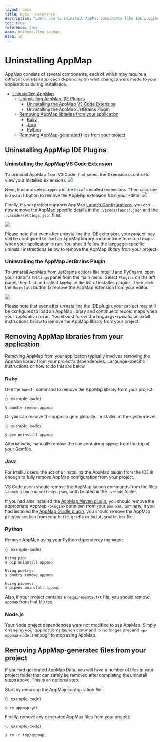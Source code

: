 ```yaml
---
layout: docs
title: Docs - Reference
description: "Learn how to uninstall AppMap components like IDE plugins, libraries, and generated files from your project to clean up after usage effectively."
toc: true
reference: true
name: Uninstalling AppMap
step: 18
---
```


# Uninstalling AppMap
AppMap consists of several components, each of which may require a different uninstall approach depending on what changes were made to your applications during installation.

- [Uninstalling AppMap](#uninstalling-appmap)
  - [Uninstalling AppMap IDE Plugins](#uninstalling-appmap-ide-plugins)
    - [Uninstalling the AppMap VS Code Extension](#uninstalling-the-appmap-vs-code-extension)
    - [Uninstalling the AppMap JetBrains Plugin](#uninstalling-the-appmap-jetbrains-plugin)
  - [Removing AppMap libraries from your application](#removing-appmap-libraries-from-your-application)
    - [Ruby](#ruby)
    - [Java](#java)
    - [Python](#python)
  - [Removing AppMap-generated files from your project](#removing-appmap-generated-files-from-your-project)

## Uninstalling AppMap IDE Plugins

### Uninstalling the AppMap VS Code Extension
To uninstall AppMap from VS Code, first select the Extensions control to view your installed extensions. 
<img class="video-screenshot" src="/assets/img/docs/extensions-vsc.png"/>

Next, find and select `AppMap` in the list of installed extensions. Then click the `Uninstall` button to remove the AppMap extension from your editor.
<img class="video-screenshot" src="/assets/img/docs/uninstall-vsc.png"/>

Finally, if your project supports AppMap [Launch Configurations](https://appmap.io/docs/reference/vscode.html#run-with-appmap-for-java), you can now remove the AppMap specific details in the `.vscode/launch.json` and the `.vscode/settings.json` files. 

<img class="video-screenshot" src="/assets/img/docs/launch-configuration-uninstall.webp"/>

<p class="alert alert-info">
Please note that even after uninstalling the IDE extension, your project may still be configured to load an AppMap library and continue to record maps when your application is run. You should follow the language-specific uninstall instructions below to remove the AppMap library from your project.
</p>

### Uninstalling the AppMap JetBrains Plugin
To uninstall AppMap from JetBrains editors like IntelliJ and PyCharm, open your editor's `Settings` panel from the main menu. Select `Plugins` on the left panel, then find and select `AppMap` in the list of installed plugins. Then click the `Uninstall` button to remove the AppMap extension from your editor.
<p>
<img class="video-screenshot" src="/assets/img/docs/plugins-jetbrains.webp"/>
</p>

<p class="alert alert-info">
Please note that even after uninstalling the IDE plugin, your project may still be configured to load an AppMap library and continue to record maps when your application is run. You should follow the language-specific uninstall instructions below to remove the AppMap library from your project.
</p>

## Removing AppMap libraries from your application
Removing AppMap from your application typically involves removing the AppMap library from your project's dependencies. Language-specific instructions on how to do this are below.

### Ruby
Use the `bundle` command to remove the AppMap library from your project:

{: .example-code}

```console
$ bundle remove appmap
```

Or you can remove the appmap gem globally if installed at the system level. 

{: .example-code}

```console
$ gem uninstall appmap
```

Alternatively, manually remove the line containing `appmap` from the top of your Gemfile. 

### Java
For IntelliJ users, the act of uninstalling the AppMap plugin from the IDE is enough to fully remove AppMap configuration from your project. 

VS Code users should remove the AppMap launch commands from the files `launch.json` and `settings.json`, both located in the `.vscode` folder.

If you had also installed the [AppMap Maven plugin](https://appmap.io/docs/reference/appmap-maven-plugin.html), you should remove the appropriate AppMap `<plugin>` definition from your `pom.xml`. Similarly, if you had installed the [AppMap Gradle plugin](https://appmap.io/docs/reference/appmap-gradle-plugin.html#installation), you should remove the AppMap `plugins` section from your `build.gradle` or `build.gradle.kts` file.

### Python
Remove AppMap using your Python dependency manager:

{: .example-code}

```console
Using pip:
$ pip uninstall appmap

Using poetry:
$ poetry remove appmap

Using pipenv:
$ pipenv uninstall appmap
```

Also, if your project contains a `requirements.txt` file, you should remove `appmap` from that file too.

### Node.js
Your Node project dependencies were not modified to use AppMap. Simply changing your application's launch command
to no longer prepend `npx appmap-node` is enough to stop using AppMap.

## Removing AppMap-generated files from your project
If you had generated AppMap Data, you will have a number of files in your project folder that can safely be removed after completing the uninstall steps above. This is an optional step.

Start by removing the AppMap configuration file:

{: .example-code}

```console
$ rm appmap.yml
```

Finally, remove any generated AppMap files from your project:

{: .example-code}

```console
$ rm -r tmp/appmap
```
